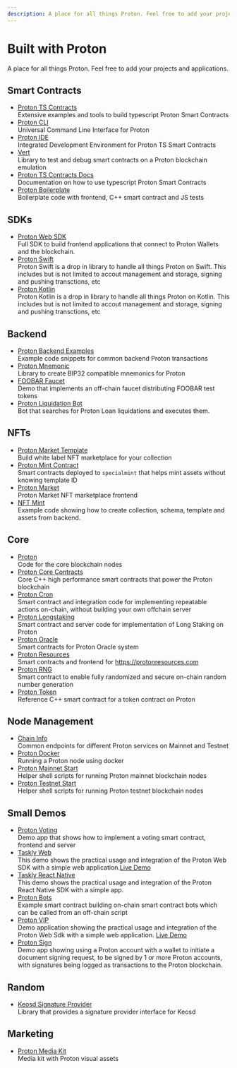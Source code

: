 ```yaml
---
description: A place for all things Proton. Feel free to add your projects and applications
---
```


# Built with Proton

A place for all things Proton. Feel free to add your projects and applications.

## Smart Contracts
* [Proton TS Contracts](https://github.com/ProtonProtocol/proton-ts-contracts) <br />
  Extensive examples and tools to build typescript Proton Smart Contracts
* [Proton CLI](https://github.com/ProtonProtocol/proton-web-sdk) <br />
  Universal Command Line Interface for Proton
* [Proton IDE](https://github.com/ProtonProtocol/proton-ide) <br />
  Integrated Development Environment for Proton TS Smart Contracts
* [Vert](https://github.com/ProtonProtocol/vert) <br />
  Library to test and debug smart contracts on a Proton blockchain emulation
* [Proton TS Contracts Docs](https://github.com/ProtonProtocol/proton-ts-sc-docs) <br />
  Documentation on how to use typescript Proton Smart Contracts
* [Proton Boilerplate](https://github.com/ProtonProtocol/proton-boilerplate) <br />
  Boilerplate code with frontend, C++ smart contract and JS tests

## SDKs
* [Proton Web SDK](https://github.com/ProtonProtocol/proton-web-sdk) <br />
  Full SDK to build frontend applications that connect to Proton Wallets and the blockchain.
* [Proton Swift](https://github.com/ProtonProtocol/ProtonSwift) <br />
  Proton Swift is a drop in library to handle all things Proton on Swift. This includes but is not limited to accout management and storage, signing and pushing transctions, etc
* [Proton Kotlin](https://github.com/ProtonProtocol/ProtonKotlin) <br />
  Proton Kotlin is a drop in library to handle all things Proton on Kotlin. This includes but is not limited to accout management and storage, signing and pushing transctions, etc

## Backend
* [Proton Backend Examples](https://github.com/ProtonProtocol/proton-media-kit) <br />
  Example code snippets for common backend Proton transactions
* [Proton Mnemonic](https://github.com/ProtonProtocol/proton-mnemonic) <br />
  Library to create BIP32 compatible mnemonics for Proton
* [FOOBAR Faucet](https://github.com/ProtonProtocol/foobar-faucet) <br />
  Demo that implements an off-chain faucet distributing FOOBAR test tokens
* [Proton Liquidation Bot](https://github.com/ProtonProtocol/proton-loan-liquidation-bot) <br />
  Bot that searches for Proton Loan liquidations and executes them.
  
## NFTs
* [Proton Market Template](https://github.com/ProtonProtocol/proton-market-template) <br />
  Build white label NFT marketplace for your collection
* [Proton Mint Contract](https://github.com/ProtonProtocol/proton-mint-contract) <br />
  Smart contracts deployed to `specialmint` that helps mint assets without knowing template ID
* [Proton Market](https://github.com/ProtonProtocol/proton-market) <br />
  Proton Market NFT marketplace frontend
* [NFT Mint](https://github.com/ProtonProtocol/nft-mint) <br />
  Example code showing how to create collection, schema, template and assets from backend.

## Core
* [Proton](https://github.com/ProtonProtocol/proton) <br />
  Code for the core blockchain nodes
* [Proton Core Contracts](https://github.com/ProtonProtocol/proton.contracts) <br />
  Core C++ high performance smart contracts that power the Proton blockchain
* [Proton Cron](https://github.com/ProtonProtocol/proton-cron) <br />
  Smart contract and integration code for implementing repeatable actions on-chain, without building your own offchain server
* [Proton Longstaking](https://github.com/ProtonProtocol/proton-longstaking) <br />
  Smart contract and server code for implementation of Long Staking on Proton
* [Proton Oracle](https://github.com/ProtonProtocol/proton-oracle) <br />
  Smart contracts for Proton Oracle system
* [Proton Resources](https://github.com/ProtonProtocol/proton-resources) <br />
  Smart contracts and frontend for https://protonresources.com
* [Proton RNG](https://github.com/ProtonProtocol/proton-rng) <br />
  Smart contract to enable fully randomized and secure on-chain random number generation
* [Proton Token](https://github.com/ProtonProtocol/proton.token) <br />
  Reference C++ smart contract for a token contract on Proton

## Node Management
* [Chain Info](https://github.com/ProtonProtocol/chain-info) <br />
  Common endpoints for different Proton services on Mainnet and Testnet
* [Proton Docker](https://github.com/ProtonProtocol/proton-docker) <br />
  Running a Proton node using docker
* [Proton Mainnet Start](https://github.com/ProtonProtocol/proton.start) <br />
  Helper shell scripts for running Proton mainnet blockchain nodes
* [Proton Testnet Start](https://github.com/ProtonProtocol/proton-testnet.start) <br />
  Helper shell scripts for running Proton testnet blockchain nodes

## Small Demos
* [Proton Voting](https://github.com/ProtonProtocol/ProtonVoting) <br />
  Demo app that shows how to implement a voting smart contract, frontend and server
* [Taskly Web](https://github.com/ProtonProtocol/taskly-demo) <br />
  This demo shows the practical usage and integration of the Proton Web SDK with a simple web application.[Live Demo](https://taskly.protonchain.com/)
* [Taskly React Native](https://github.com/ProtonProtocol/taskly-demo-react-native) <br />
  This demo shows the practical usage and integration of the Proton React Native SDK with a simple app.
* [Proton Bots](https://github.com/ProtonProtocol/proton-bots) <br />
  Example smart contract building on-chain smart contract bots which can be called from an off-chain script
* [Proton VIP](https://github.com/ProtonProtocol/proton-vip-demo) <br />
  Demo application showing the practical usage and integration of the Proton Web Sdk with a simple web application. [Live Demo](https://vip.protonchain.com/)
* [Proton Sign](https://github.com/ProtonProtocol/proton-sign) <br />
  Demo app showing using a Proton account with a wallet to initiate a document signing request, to be signed by 1 or more Proton accounts, with signatures being logged as transactions to the Proton blockchain.

## Random
* [Keosd Signature Provider](https://github.com/ProtonProtocol/keosd-signature-provider) <br />
  Library that provides a signature provider interface for Keosd

## Marketing
* [Proton Media Kit](https://github.com/ProtonProtocol/proton-media-kit) <br />
  Media kit with Proton visual assets
